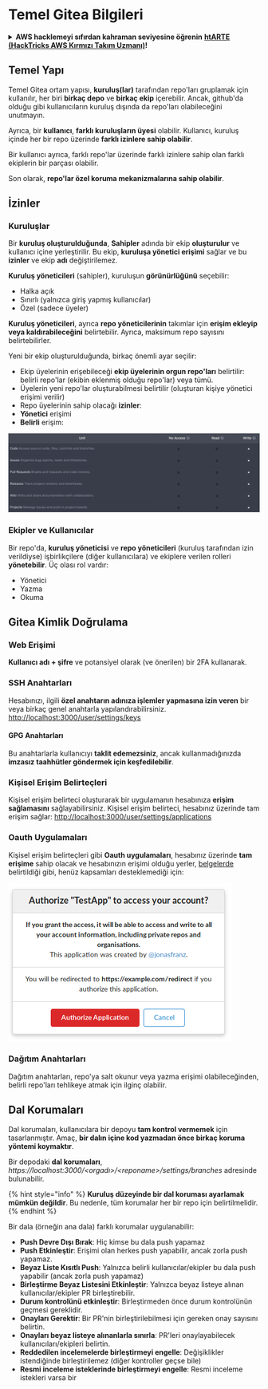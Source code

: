# Temel Gitea Bilgileri

<details>

<summary><strong>AWS hacklemeyi sıfırdan kahraman seviyesine öğrenin</strong> <a href="https://training.hacktricks.xyz/courses/arte"><strong>htARTE (HackTricks AWS Kırmızı Takım Uzmanı)</strong></a><strong>!</strong></summary>

HackTricks'i desteklemenin diğer yolları:

* Şirketinizi HackTricks'te **reklamınızı görmek** veya **HackTricks'i PDF olarak indirmek** için [**ABONELİK PLANLARINI**](https://github.com/sponsors/carlospolop) kontrol edin!
* [**Resmi PEASS & HackTricks ürünlerini**](https://peass.creator-spring.com) edinin
* Özel [**NFT'lerden**](https://opensea.io/collection/the-peass-family) oluşan koleksiyonumuz olan [**The PEASS Family**](https://opensea.io/collection/the-peass-family)'yi keşfedin
* 💬 [**Discord grubuna**](https://discord.gg/hRep4RUj7f) veya [**telegram grubuna**](https://t.me/peass) **katılın** veya **Twitter** üzerinden bizi takip edin 🐦 [**@hacktricks_live**](https://twitter.com/hacktricks_live)**.**
* **Hacking hilelerinizi** [**HackTricks**](https://github.com/carlospolop/hacktricks) ve [**HackTricks Cloud**](https://github.com/carlospolop/hacktricks-cloud) github depolarına **PR göndererek paylaşın**.

</details>

## Temel Yapı

Temel Gitea ortam yapısı, **kuruluş(lar)** tarafından repo'ları gruplamak için kullanılır, her biri **birkaç depo** ve **birkaç ekip** içerebilir. Ancak, github'da olduğu gibi kullanıcıların kuruluş dışında da repo'ları olabileceğini unutmayın.

Ayrıca, bir **kullanıcı**, **farklı kuruluşların üyesi** olabilir. Kullanıcı, kuruluş içinde her bir repo üzerinde **farklı izinlere sahip olabilir**.

Bir kullanıcı ayrıca, farklı repo'lar üzerinde farklı izinlere sahip olan farklı ekiplerin bir parçası olabilir.

Son olarak, **repo'lar özel koruma mekanizmalarına sahip olabilir**.

## İzinler

### Kuruluşlar

Bir **kuruluş oluşturulduğunda**, **Sahipler** adında bir ekip **oluşturulur** ve kullanıcı içine yerleştirilir. Bu ekip, **kuruluşa yönetici erişimi** sağlar ve bu **izinler** ve ekip **adı** değiştirilemez.

**Kuruluş yöneticileri** (sahipler), kuruluşun **görünürlüğünü** seçebilir:

* Halka açık
* Sınırlı (yalnızca giriş yapmış kullanıcılar)
* Özel (sadece üyeler)

**Kuruluş yöneticileri**, ayrıca **repo yöneticilerinin** takımlar için **erişim ekleyip veya kaldırabileceğini** belirtebilir. Ayrıca, maksimum repo sayısını belirtebilirler.

Yeni bir ekip oluşturulduğunda, birkaç önemli ayar seçilir:

* Ekip üyelerinin erişebileceği **ekip üyelerinin orgun repo'ları** belirtilir: belirli repo'lar (ekibin eklenmiş olduğu repo'lar) veya tümü.
* Üyelerin yeni repo'lar oluşturabilmesi belirtilir (oluşturan kişiye yönetici erişimi verilir)
* Repo üyelerinin sahip olacağı **izinler**:
* **Yönetici** erişimi
* **Belirli** erişim:

![](<../../.gitbook/assets/image (3) (1) (1) (1) (1) (1) (1) (1) (1) (1) (1).png>)

### Ekipler ve Kullanıcılar

Bir repo'da, **kuruluş yöneticisi** ve **repo yöneticileri** (kuruluş tarafından izin verildiyse) işbirlikçilere (diğer kullanıcılara) ve ekiplere verilen rolleri **yönetebilir**. Üç olası rol vardır:

* Yönetici
* Yazma
* Okuma

## Gitea Kimlik Doğrulama

### Web Erişimi

**Kullanıcı adı + şifre** ve potansiyel olarak (ve önerilen) bir 2FA kullanarak.

### **SSH Anahtarları**

Hesabınızı, ilgili **özel anahtarın adınıza işlemler yapmasına izin veren** bir veya birkaç genel anahtarla yapılandırabilirsiniz. [http://localhost:3000/user/settings/keys](http://localhost:3000/user/settings/keys)

#### **GPG Anahtarları**

Bu anahtarlarla kullanıcıyı **taklit edemezsiniz**, ancak kullanmadığınızda **imzasız taahhütler göndermek için keşfedilebilir**.

### **Kişisel Erişim Belirteçleri**

Kişisel erişim belirteci oluşturarak bir uygulamanın hesabınıza **erişim sağlamasını** sağlayabilirsiniz. Kişisel erişim belirteci, hesabınız üzerinde tam erişim sağlar: [http://localhost:3000/user/settings/applications](http://localhost:3000/user/settings/applications)

### Oauth Uygulamaları

Kişisel erişim belirteçleri gibi **Oauth uygulamaları**, hesabınız üzerinde **tam erişime** sahip olacak ve hesabınızın erişimi olduğu yerler, [belgelerde](https://docs.gitea.io/en-us/oauth2-provider/#scopes) belirtildiği gibi, henüz kapsamları desteklemediği için:

![](<../../.gitbook/assets/image (60).png>)

### Dağıtım Anahtarları

Dağıtım anahtarları, repo'ya salt okunur veya yazma erişimi olabileceğinden, belirli repo'ları tehlikeye atmak için ilginç olabilir.

## Dal Korumaları

Dal korumaları, kullanıcılara bir depoyu **tam kontrol vermemek** için tasarlanmıştır. Amaç, **bir dalın içine kod yazmadan önce birkaç koruma yöntemi koymaktır**.

Bir depodaki **dal korumaları**, _https://localhost:3000/\<orgadı>/\<reponame>/settings/branches_ adresinde bulunabilir.

{% hint style="info" %}
**Kuruluş düzeyinde bir dal koruması ayarlamak mümkün değildir**. Bu nedenle, tüm korumalar her bir repo için belirtilmelidir.
{% endhint %}

Bir dala (örneğin ana dala) farklı korumalar uygulanabilir:

* **Push Devre Dışı Bırak**: Hiç kimse bu dala push yapamaz
* **Push Etkinleştir**: Erişimi olan herkes push yapabilir, ancak zorla push yapamaz.
* **Beyaz Liste Kısıtlı Push**: Yalnızca belirli kullanıcılar/ekipler bu dala push yapabilir (ancak zorla push yapamaz)
* **Birleştirme Beyaz Listesini Etkinleştir**: Yalnızca beyaz listeye alınan kullanıcılar/ekipler PR birleştirebilir.
* **Durum kontrolünü etkinleştir**: Birleştirmeden önce durum kontrolünün geçmesi gereklidir.
* **Onayları Gerektir**: Bir PR'nin birleştirilebilmesi için gereken onay sayısını belirtin.
* **Onayları beyaz listeye alınanlarla sınırla**: PR'leri onaylayabilecek kullanıcıları/ekipleri belirtin.
* **Reddedilen incelemelerde birleştirmeyi engelle**: Değişiklikler istendiğinde birleştirilemez (diğer kontroller geçse bile)
* **Resmi inceleme isteklerinde birleştirmeyi engelle**: Resmi inceleme istekleri varsa bir
